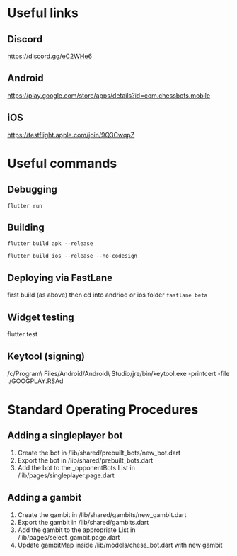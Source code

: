 # Useful links

## Discord
https://discord.gg/eC2WHe6

## Android
https://play.google.com/store/apps/details?id=com.chessbots.mobile

## iOS
https://testflight.apple.com/join/9Q3CwqpZ

# Useful commands

## Debugging
```flutter run```

## Building
```flutter build apk --release```

```flutter build ios --release --no-codesign```

## Deploying via FastLane
first build (as above) then cd into andriod or ios folder
```fastlane beta```

## Widget testing
flutter test

## Keytool (signing)
/c/Program\ Files/Android/Android\ Studio/jre/bin/keytool.exe -printcert -file ./GOOGPLAY.RSAd

# Standard Operating Procedures 

## Adding a singleplayer bot

1. Create the bot in /lib/shared/prebuilt_bots/new_bot.dart
1. Export the bot in /lib/shared/prebuilt_bots.dart
1. Add the bot to the _opponentBots List in /lib/pages/singleplayer.page.dart

## Adding a gambit

1. Create the gambit in /lib/shared/gambits/new_gambit.dart
1. Export the gambit in /lib/shared/gambits.dart
1. Add the gambit to the appropriate List in /lib/pages/select_gambit.page.dart
1. Update gambitMap inside /lib/models/chess_bot.dart with new gambit
